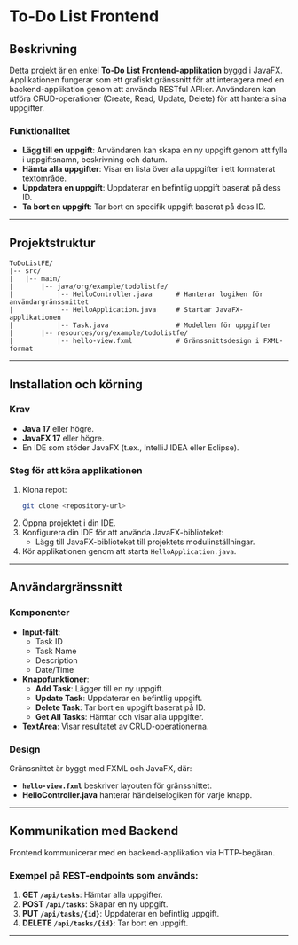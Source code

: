 # To-Do List Frontend

## Beskrivning

Detta projekt är en enkel **To-Do List Frontend-applikation** byggd i JavaFX. Applikationen fungerar som ett grafiskt gränssnitt för att interagera med en backend-applikation genom att använda RESTful API:er. Användaren kan utföra CRUD-operationer (Create, Read, Update, Delete) för att hantera sina uppgifter.

### Funktionalitet

- **Lägg till en uppgift**: Användaren kan skapa en ny uppgift genom att fylla i uppgiftsnamn, beskrivning och datum.
- **Hämta alla uppgifter**: Visar en lista över alla uppgifter i ett formaterat textområde.
- **Uppdatera en uppgift**: Uppdaterar en befintlig uppgift baserat på dess ID.
- **Ta bort en uppgift**: Tar bort en specifik uppgift baserat på dess ID.

---

## Projektstruktur

```
ToDoListFE/
|-- src/
|   |-- main/
|       |-- java/org/example/todolistfe/
|           |-- HelloController.java      # Hanterar logiken för användargränssnittet
|           |-- HelloApplication.java     # Startar JavaFX-applikationen
|           |-- Task.java                 # Modellen för uppgifter
|       |-- resources/org/example/todolistfe/
|           |-- hello-view.fxml           # Gränssnittsdesign i FXML-format
```

---

## Installation och körning

### Krav

- **Java 17** eller högre.
- **JavaFX 17** eller högre.
- En IDE som stöder JavaFX (t.ex., IntelliJ IDEA eller Eclipse).

### Steg för att köra applikationen

1. Klona repot:
   ```bash
   git clone <repository-url>
   ```
2. Öppna projektet i din IDE.
3. Konfigurera din IDE för att använda JavaFX-biblioteket:
   - Lägg till JavaFX-biblioteket till projektets modulinställningar.
4. Kör applikationen genom att starta `HelloApplication.java`.

---

## Användargränssnitt

### Komponenter

- **Input-fält**:
  - Task ID
  - Task Name
  - Description
  - Date/Time
- **Knappfunktioner**:
  - **Add Task**: Lägger till en ny uppgift.
  - **Update Task**: Uppdaterar en befintlig uppgift.
  - **Delete Task**: Tar bort en uppgift baserat på ID.
  - **Get All Tasks**: Hämtar och visar alla uppgifter.
- **TextArea**: Visar resultatet av CRUD-operationerna.

### Design

Gränssnittet är byggt med FXML och JavaFX, där:
- **`hello-view.fxml`** beskriver layouten för gränssnittet.
- **HelloController.java** hanterar händelselogiken för varje knapp.

---

## Kommunikation med Backend

Frontend kommunicerar med en backend-applikation via HTTP-begäran.

### Exempel på REST-endpoints som används:

1. **GET `/api/tasks`**: Hämtar alla uppgifter.
2. **POST `/api/tasks`**: Skapar en ny uppgift.
3. **PUT `/api/tasks/{id}`**: Uppdaterar en befintlig uppgift.
4. **DELETE `/api/tasks/{id}`**: Tar bort en uppgift.

---
